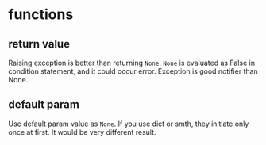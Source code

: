 # functions

## return value

Raising exception is better than returning `None`. `None` is evaluated as False in condition statement, and it could occur error. Exception is good notifier than None.

## default param

Use default param value as `None`. If you use dict or smth, they initiate only once at first. It would be very different result.